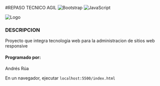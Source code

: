 #REPASO TECNICO AGIL
![Bootstrap](https://img.shields.io/badge/bootstrap-%23563D7C.svg?style=for-the-badge&logo=bootstrap&logoColor=white)
![JavaScript](https://img.shields.io/badge/javascript-%23323330.svg?style=for-the-badge&logo=javascript&logoColor=%23F7DF1E)

![Logo](https://img.freepik.com/iconos-gratis/ninja_318-867210.jpg?w=2000)

### DESCRIPCION 
Proyecto que integra tecnologia web para la administracion de sitios web responsive

#### Programado por:
Andrés Rúa

En un navegador, ejecutar
`localhost:5500/index.html`
